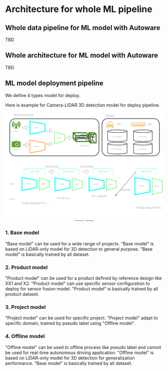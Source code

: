 # Architecture for whole ML pipeline
## Whole data pipeline for ML model with Autoware

TBD

## Whole architecture for ML model with Autoware

TBD

## ML model deployment pipeline

We define 4 types model for deploy.

Here is example for Camera-LIDAR 3D detection model for deploy pipeline.

![](/docs/fig/model_pipeline.drawio.svg)

### 1. Base model

"Base model" can be used for a wide range of projects.
"Base model" is based on LiDAR-only model for 3D detection to general purpose.
"Base model" is basically trained by all dataset.

### 2. Product model

"Product model" can be used for a product defined by reference design like XX1 and X2.
"Product model" can use specific sensor configuration to deploy for sensor fusion model.
"Product model" is basically trained by all product dataset.

### 3. Project model

"Project model" can be used for specific project.
"Project model" adapt to specific domain, trained by pseudo label using "Offline model".

### 4. Offline model

"Offline model" can be used to offline process like pseudo label and cannot be used for real-time autonomous driving application.
"Offline model" is based on LiDAR-only model for 3D detection for generalization performance.
"Base model" is basically trained by all dataset.
